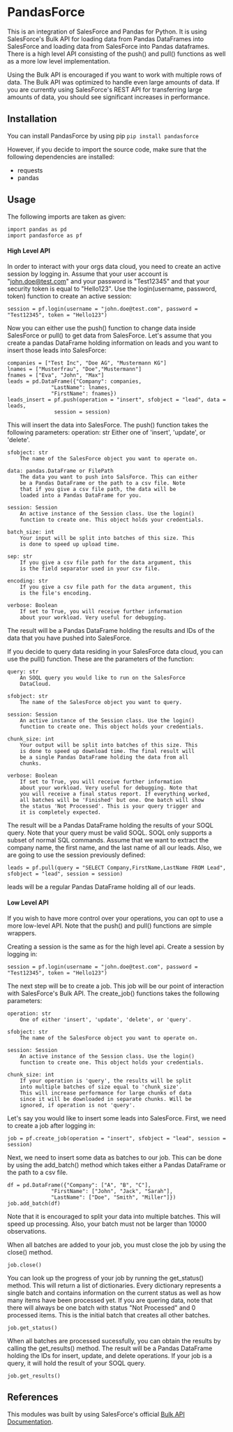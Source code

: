 # PandasForce
This is an integration of SalesForce and Pandas for Python. It is using SalesForce's Bulk API for loading data from Pandas DataFrames into SalesForce and loading data from SalesForce into Pandas dataframes. There is a high level API consisting of the push() and pull() functions as well as a more low level implementation.

Using the Bulk API is encouraged if you want to work with multiple rows of data. The Bulk API was optimized to handle even large amounts of data. If you are currently using SalesForce's REST API for transferring large amounts of data, you should see significant increases in performance.

## Installation
You can install PandasForce by using pip
```pip install pandasforce```

However, if you decide to import the source code, make sure that the following dependencies are installed:
* requests
* pandas

## Usage

The following imports are taken as given:
```
import pandas as pd
import pandasforce as pf
```

#### High Level API
In order to interact with your orgs data cloud, you need to create an active session by logging in. Assume that your user account is "john.doe@test.com" and your password is "Test12345" and that your security token is equal to "Hello123". Use the login(username, password, token) function to create an active session:
```
session = pf.login(username = "john.doe@test.com", password = "Test12345", token = "Hello123")
```

Now you can either use the push() function to change data inside SalesForce or pull() to get data from SalesForce. Let's assume that you create a pandas DataFrame holding information on leads and you want to insert those leads into SalesForce:

```
companies = ["Test Inc", "Doe AG", "Mustermann KG"]
lnames = ["Musterfrau", "Doe","Mustermann"]
fnames = ["Eva", "John", "Max"]
leads = pd.DataFrame({"Company": companies,
		      "LastName": lnames,
		      "FirstName": fnames})
leads_insert = pf.push(operation = "insert", sfobject = "lead", data = leads,
		       session = session)
```

This will insert the data into SalesForce. The push() function takes the following parameters:
    operation: str
        Either one of 'insert', 'update', or 'delete'.
        
    sfobject: str
        The name of the SalesForce object you want to operate on.
        
    data: pandas.DataFrame or FilePath
        The data you want to push into SalsForce. This can either
        be a Pandas DataFrame or the path to a csv file. Note
        that if you give a csv file path, the data will be
        loaded into a Pandas DataFrame for you.
        
    session: Session
        An active instance of the Session class. Use the login()
        function to create one. This object holds your credentials.
        
    batch_size: int
        Your input will be split into batches of this size. This
        is done to speed up upload time.
        
    sep: str
        If you give a csv file path for the data argument, this
        is the field separator used in your csv file.
        
    encoding: str
        If you give a csv file path for the data argument, this
        is the file's encoding.
        
    verbose: Boolean
        If set to True, you will receive further information
        about your workload. Very useful for debugging.

The result will be a Pandas DataFrame holding the results and IDs of the data that you have pushed into SalesForce.

If you decide to query data residing in your SalesForce data cloud, you can use the pull() function. These are the parameters of the function:

    query: str
        An SOQL query you would like to run on the SalesForce
        DataCloud.
        
    sfobject: str
        The name of the SalesForce object you want to query.
        
    session: Session
        An active instance of the Session class. Use the login()
        function to create one. This object holds your credentials.
        
    chunk_size: int
        Your output will be split into batches of this size. This
        is done to speed up download time. The final result will
        be a single Pandas DataFrame holding the data from all
        chunks.
        
    verbose: Boolean
        If set to True, you will receive further information
        about your workload. Very useful for debugging. Note that
        you will receive a final status report. If everything worked,
        all batches will be 'Finished' but one. One batch will show
        the status 'Not Processed'. This is your query trigger and 
        it is completely expected.

The result will be a Pandas DataFrame holding the results of your SOQL query. Note that your query must be valid SOQL. SOQL only supports a subset of normal SQL commands. Assume that we want to extract the company name, the first name, and the last name of all our leads. Also, we are going to use the session previously defined:
```
leads = pf.pull(query = "SELECT Company,FirstName,LastName FROM Lead", sfobject = "lead", session = session)
```
leads will be a regular Pandas DataFrame holding all of our leads.

#### Low Level API
If you wish to have more control over your operations, you can opt to use a more low-level API. Note that the push() and pull() functions are simple wrappers.

Creating a session is the same as for the high level api. Create a session by logging in:
```
session = pf.login(username = "john.doe@test.com", password = "Test12345", token = "Hello123")
```

The next step will be to create a job. This job will be our point of interaction with SalesForce's Bulk API. The create_job() functions takes the following parameters:

    operation: str
        One of either 'insert', 'update', 'delete', or 'query'.
        
    sfobject: str
        The name of the SalesForce object you want to operate on.
        
    session: Session
        An active instance of the Session class. Use the login()
        function to create one. This object holds your credentials.
        
    chunk_size: int
        If your operation is 'query', the results will be split
        into multiple batches of size equal to 'chunk_size'.
        This will increase performance for large chunks of data
        since it will be downloaded in separate chunks. Will be
        ignored, if operation is not 'query'.

Let's say you would like to insert some leads into SalesForce. First, we need to create a job after logging in:

```
job = pf.create_job(operation = "insert", sfobject = "lead", session = session)
```

Next, we need to insert some data as batches to our job. This can be done by using the add_batch() method which takes either a Pandas DataFrame or the path to a csv file.

```
df = pd.DataFrame({"Company": ["A", "B", "C"],
		      "FirstName": ["John", "Jack", "Sarah"],
		      "LastName": ["Doe", "Smith", "Miller"]}) 
job.add_batch(df)
```

Note that it is encouraged to split your data into multiple batches. This will speed up processing. Also, your batch must not be larger than 10000 observations.

When all batches are added to your job, you must close the job by using the close() method.
```
job.close()
```

You can look up the progress of your job by running the get_status() method. This will return a list of dictionaries. Every dictionary represents a single batch and contains information on the current status as well as how many items have been processed yet. If you are quering data, note that there will always be one batch with status "Not Processed" and 0 processed items. This is the initial batch that creates all other batches.
```
job.get_status()
```

When all batches are processed sucessfully, you can obtain the results by calling the get_results() method. The result will be a Pandas DataFrame holding the IDs for insert, update, and delete operations. If your job is a query, it will hold the result of your SOQL query.
```
job.get_results()
```

## References
This modules was built by using SalesForce's official [Bulk API Documentation](https://developer.salesforce.com/docs/atlas.en-us.api_asynch.meta/api_asynch/).
